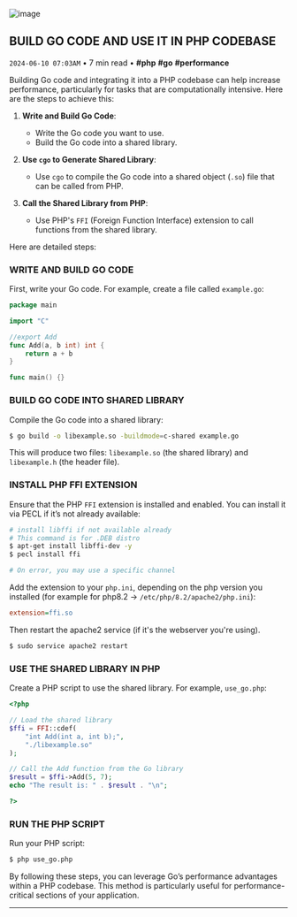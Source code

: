 ![image](https://cdn.jsdelivr.net/gh/sanix-darker/sanixdk.xyz@master/content/assets/build-go-code-and-use-in-php-codebase/preview.jpg)

## BUILD GO CODE AND USE IT IN PHP CODEBASE
`2024-06-10 07:03AM` • 7 min read • **#php** **#go** **#performance**

Building Go code and integrating it into a PHP codebase can help increase performance, particularly for tasks that are computationally intensive. Here are the steps to achieve this:

1. **Write and Build Go Code**:
   - Write the Go code you want to use.
   - Build the Go code into a shared library.

2. **Use `cgo` to Generate Shared Library**:
   - Use `cgo` to compile the Go code into a shared object (`.so`) file that can be called from PHP.

3. **Call the Shared Library from PHP**:
   - Use PHP's `FFI` (Foreign Function Interface) extension to call functions from the shared library.

Here are detailed steps:

### WRITE AND BUILD GO CODE

First, write your Go code. For example, create a file called `example.go`:

```go
package main

import "C"

//export Add
func Add(a, b int) int {
    return a + b
}

func main() {}
```

### BUILD GO CODE INTO SHARED LIBRARY

Compile the Go code into a shared library:

```bash
$ go build -o libexample.so -buildmode=c-shared example.go
```

This will produce two files: `libexample.so` (the shared library) and `libexample.h` (the header file).

### INSTALL PHP FFI EXTENSION

Ensure that the PHP `FFI` extension is installed and enabled. You can install it via PECL if it’s not already available:

```bash
# install libffi if not available already
# This command is for .DEB distro
$ apt-get install libffi-dev -y
$ pecl install ffi

# On error, you may use a specific channel
```

Add the extension to your `php.ini`, depending on the php version you installed (for example for php8.2 -> `/etc/php/8.2/apache2/php.ini`):

```ini
extension=ffi.so
```

Then restart the apache2 service (if it's the webserver you're using).

```bash
$ sudo service apache2 restart
```

### USE THE SHARED LIBRARY IN PHP

Create a PHP script to use the shared library. For example, `use_go.php`:

```php
<?php

// Load the shared library
$ffi = FFI::cdef(
    "int Add(int a, int b);",
    "./libexample.so"
);

// Call the Add function from the Go library
$result = $ffi->Add(5, 7);
echo "The result is: " . $result . "\n";

?>
```

### RUN THE PHP SCRIPT

Run your PHP script:

```bash
$ php use_go.php
```

By following these steps, you can leverage Go’s performance advantages within a PHP codebase. This method is particularly useful for performance-critical sections of your application.

-----------
